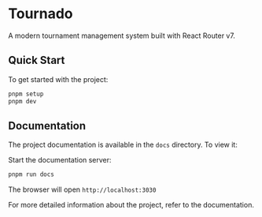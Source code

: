 # Tournado

A modern tournament management system built with React Router v7.

## Quick Start

To get started with the project:

```sh
pnpm setup
pnpm dev
```

## Documentation

The project documentation is available in the `docs` directory. To view it:

Start the documentation server:

```sh
pnpm run docs
```

The browser will open `http://localhost:3030`

For more detailed information about the project, refer to the documentation.
